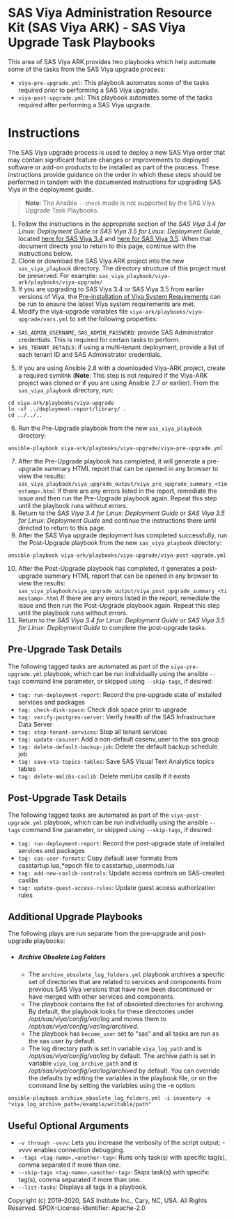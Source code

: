 # SAS Viya Administration Resource Kit (SAS Viya ARK) - SAS Viya Upgrade Task Playbooks
This area of SAS Viya ARK provides two playbooks which help automate some of the tasks from the SAS Viya upgrade process:
* ```viya-pre-upgrade.yml```:   This playbook automates some of the tasks required prior to performing a SAS Viya upgrade.
* ```viya-post-upgrade.yml```:  This playbook automates some of the tasks required after performing a SAS Viya upgrade.


# Instructions
The SAS Viya upgrade process is used to deploy a new SAS Viya order that may contain significant feature changes or improvements to deployed software or add-on products to be installed as part of the process. These instructions provide guidance on the order in which these steps should be performed in tandem with the documented instructions for upgrading SAS Viya in the deployment guide.

> **Note**: The Ansible ```--check``` mode is not supported by the SAS Viya Upgrade Task Playbooks.

1. Follow the instructions in the appropriate section of the *SAS Viya 3.4 for Linux: Deployment Guide* or *SAS Viya 3.5 for Linux: Deployment Guide*, located [here for SAS Viya 3.4](https://go.documentation.sas.com/?docsetId=dplyml0phy0lax&docsetTarget=n07ugb1h3rhjqjn1equl5zhx8hhd.htm&docsetVersion=3.4&locale=en) and [here for SAS Viya 3.5](https://go.documentation.sas.com/?docsetId=dplyml0phy0lax&docsetTarget=n07ugb1h3rhjqjn1equl5zhx8hhd.htm&docsetVersion=3.5&locale=en). When that document directs you to return to this page, continue with the instructions below.
2. Clone or download the SAS Viya ARK project into the new ```sas_viya_playbook``` directory. The directory structure of this project must be preserved. For example: ```sas_viya_playbook/viya-ark/playbooks/viya-upgrade/```
3. If you are upgrading to SAS Viya 3.4 or SAS Viya 3.5 from earlier versions of Viya, the [Pre-installation of Viya System Requirements](../pre-install-playbook) can be run to ensure the latest Viya system requirements are met.
4. Modify the viya-upgrade variables file ```viya-ark/playbooks/viya-upgrade/vars.yml``` to set the following properties:
  * ```SAS_ADMIN_USERNAME```, ```SAS_ADMIN_PASSWORD```: provide SAS Administrator credentials. This is required for certain tasks to perform.
  * ```SAS_TENANT_DETAILS```: if using a multi-tenant deployment, provide a list of each tenant ID and SAS Administrator credentials.
5. If you are using Ansible 2.8 with a downloaded Viya-ARK project, create a required symlink (**Note**: This step is not required if the Viya-ARK project was cloned or if you are using Ansible 2.7 or earlier). From the ```sas_viya_playbook``` directory, run:
```commandline
cd viya-ark/playbooks/viya-upgrade
ln -sf ../deployment-report/library/ .
cd ../../..
```
6. Run the Pre-Upgrade playbook from the new ```sas_viya_playbook``` directory:
```
ansible-playbook viya-ark/playbooks/viya-upgrade/viya-pre-upgrade.yml
```
7. After the Pre-Upgrade playbook has completed, it will generate a pre-upgrade summary HTML report that can be opened in any browser to view the results: ```sas_viya_playbook/viya_upgrade_output/viya_pre_upgrade_summary_<timestamp>.html```
If there are any errors listed in the report, remediate the issue and then run the Pre-Upgrade playbook again. Repeat this step until the playbook runs without errors.
8. Return to the *SAS Viya 3.4 for Linux: Deployment Guide* or *SAS Viya 3.5 for Linux: Deployment Guide* and continue the instructions there until directed to return to this page.
9. After the SAS Viya upgrade deployment has completed successfully, run the Post-Upgrade playbook from the new ```sas_viya_playbook``` directory:
```
ansible-playbook viya-ark/playbooks/viya-upgrade/viya-post-upgrade.yml
```
10. After the Post-Upgrade playbook has completed, it generates a post-upgrade summary HTML report that can be opened in any browser to view the results: ```sas_viya_playbook/viya_upgrade_output/viya_post_upgrade_summary_<timestamp>.html```
If there are any errors listed in the report, remediate the issue and then run the Post-Upgrade playbook again. Repeat this step until the playbook runs without errors.
11. Return to the *SAS Viya 3.4 for Linux: Deployment Guide* or *SAS Viya 3.5 for Linux: Deployment Guide* to complete the post-upgrade tasks.

## Pre-Upgrade Task Details
The following tagged tasks are automated as part of the ```viya-pre-upgrade.yml``` playbook, which can be run individually using the ansible ```--tags``` command line parameter, or skipped using ```--skip-tags```, if desired:
* ```tag: run-deployment-report```: Record the pre-upgrade state of installed services and packages
* ```tag: check-disk-space```: Check disk space prior to upgrade
* ```tag: verify-postgres-server```: Verify health of the SAS Infrastructure Data Server
* ```tag: stop-tenant-services```: Stop all tenant services
* ```tag: update-casuser```: Add a non-default casenv_user to the sas group
* ```tag: delete-default-backup-job```: Delete the default backup schedule job
* ```tag: save-vta-topics-tables```: Save SAS Visual Text Analytics topics tables
* ```tag: delete-mmlibs-caslib```: Delete mmLibs caslib if it exists

## Post-Upgrade Task Details
The following tagged tasks are automated as part of the ```viya-post-upgrade.yml``` playbook, which can be run individually using the ansible ```--tags``` command line parameter, or skipped using ```--skip-tags```, if desired:
* ```tag: run-deployment-report```: Record the post-upgrade state of installed services and packages
* ```tag: cas-user-formats```: Copy default user formats from casstartup.lua_*epoch file to casstartup_usermods.lua
* ```tag: add-new-caslib-controls```: Update access controls on SAS-created caslibs
* ```tag: update-guest-access-rules```: Update guest access authorization rules

## Additional Upgrade Playbooks
The following plays are run separate from the pre-upgrade and post-upgrade playbooks:
- ##### Archive Obsolete Log Folders
  - The `archive_obsolete_log_folders.yml` playbook archives a specific set of directories that are related to services and components from previous SAS Viya versions that have now been discontinued or have merged with other services and components.
  - The playbook contains the list of obsoleted directories for archiving. By default, the playbook looks for these directories under _/opt/sas/viya/config/var/log_ and moves them to _/opt/sas/viya/config/var/log/archived_.
  - The playbook has `become_user` set to "sas" and all tasks are run as the sas user by default.
  - The log directory path is set in variable `viya_log_path` and is _/opt/sas/viya/config/var/log_ by default.  The archive path is set in variable `viya_log_archive_path` and is _/opt/sas/viya/config/var/log/archived_ by default. You can override the defaults by editing the variables in the playbook file, or on the command line by setting the variables using the -e option:
````
ansible-playbook archive_obsolete_log_folders.yml -i inventory -e "viya_log_archive_path=/example/writable/path"
```` 

## Useful Optional Arguments
* ```-v through -vvvv```: Lets you increase the verbosity of the script output; -vvvv enables connection debugging.
* ```--tags <tag-name>,<another-tag>```: Runs only task(s) with specific tag(s), comma separated if more than one.
* ```--skip-tags <tag-name>,<another-tag>```: Skips task(s) with specific tag(s), comma separated if more than one.
* ```--list-tasks```: Displays all tags in a playbook.

Copyright (c) 2019-2020, SAS Institute Inc., Cary, NC, USA.  All Rights Reserved.
SPDX-License-Identifier: Apache-2.0

